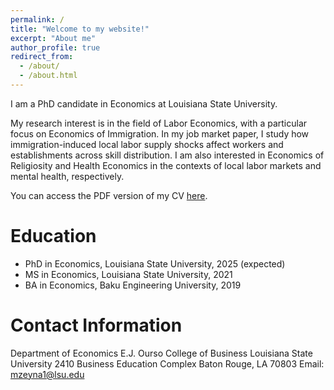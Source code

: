 ```yaml
---
permalink: /
title: "Welcome to my website!"
excerpt: "About me"
author_profile: true
redirect_from: 
  - /about/
  - /about.html
---
```


I am a PhD candidate in Economics at Louisiana State University. 

My research interest is in the field of Labor Economics, with a particular focus on Economics of Immigration. In my job market paper, I study how immigration-induced local labor supply shocks affect workers and establishments across skill distribution. I am also interested in Economics of Religiosity and Health Economics in the contexts of local labor markets and mental health, respectively.

You can access the PDF version of my CV [here](/files/Murad_Zeynalli_CV.pdf).

Education
======
* PhD in Economics, Louisiana State University, 2025 (expected)
* MS in Economics, Louisiana State University, 2021
* BA in Economics, Baku Engineering University, 2019

Contact Information
======
Department of Economics
E.J. Ourso College of Business
Louisiana State University
2410 Business Education Complex
Baton Rouge, LA 70803
Email: [mzeyna1@lsu.edu](mailto:mzeyna1@lsu.edu)